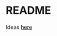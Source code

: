 # README

Ideas [here](https://github.com/OHI-Science/data-science-training/blob/master/ggplot2.Rmd)
